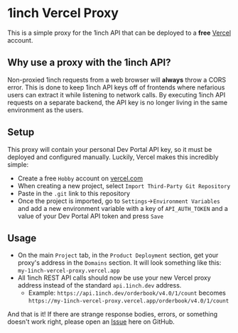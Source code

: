# 1inch Vercel Proxy

This is a simple proxy for the 1inch API that can be deployed to a **free** [Vercel](https://vercel.com/) account.

## Why use a proxy with the 1inch API?

Non-proxied 1inch requests from a web browser will **always** throw a CORS error. This is done to keep 1inch API keys off of frontends where nefarious users can extract it while listening to network calls. By executing 1inch API requests on a separate backend, the API key is no longer living in the same environment as the users.

## Setup

This proxy will contain your personal Dev Portal API key, so it must be deployed and configured manually. Luckily, Vercel makes this incredibly simple:

- Create a free `Hobby` account on [vercel.com](https://vercel.com/) 
- When creating a new project, select `Import Third-Party Git Repository` 
- Paste in the `.git` link to this repository
- Once the project is imported, go to `Settings`->`Environment Variables` and add a new environment variable with a key of `API_AUTH_TOKEN` and a value of your Dev Portal API token and press `Save`

## Usage

- On the main `Project` tab, in the `Product Deployment` section, get your proxy's address in the `Domains` section. It will look something like this: `my-1inch-vercel-proxy.vercel.app`
- All 1inch REST API calls should now be use your new Vercel proxy address instead of the standard `api.1inch.dev` address.
  - Example: `https://api.1inch.dev/orderbook/v4.0/1/count` becomes `https://my-1inch-vercel-proxy.vercel.app/orderbook/v4.0/1/count`

And that is it! If there are strange response bodies, errors, or something doesn't work right, please open an [Issue](https://github.com/Tanz0rz/1inch-vercel-proxy/issues) here on GitHub.